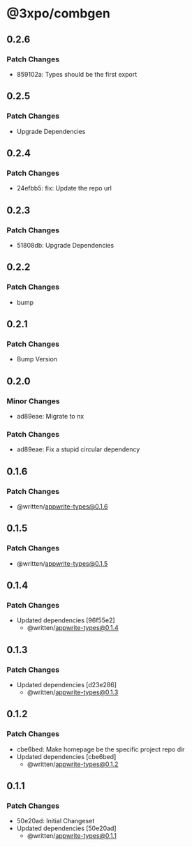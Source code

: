 # @3xpo/combgen

## 0.2.6

### Patch Changes

- 859102a: Types should be the first export

## 0.2.5

### Patch Changes

- Upgrade Dependencies

## 0.2.4

### Patch Changes

- 24efbb5: fix: Update the repo url

## 0.2.3

### Patch Changes

- 51808db: Upgrade Dependencies

## 0.2.2

### Patch Changes

- bump

## 0.2.1

### Patch Changes

- Bump Version

## 0.2.0

### Minor Changes

- ad89eae: Migrate to nx

### Patch Changes

- ad89eae: Fix a stupid circular dependency

## 0.1.6

### Patch Changes

- @written/appwrite-types@0.1.6

## 0.1.5

### Patch Changes

- @written/appwrite-types@0.1.5

## 0.1.4

### Patch Changes

- Updated dependencies [96f55e2]
  - @written/appwrite-types@0.1.4

## 0.1.3

### Patch Changes

- Updated dependencies [d23e286]
  - @written/appwrite-types@0.1.3

## 0.1.2

### Patch Changes

- cbe6bed: Make homepage be the specific project repo dir
- Updated dependencies [cbe6bed]
  - @written/appwrite-types@0.1.2

## 0.1.1

### Patch Changes

- 50e20ad: Initial Changeset
- Updated dependencies [50e20ad]
  - @written/appwrite-types@0.1.1
